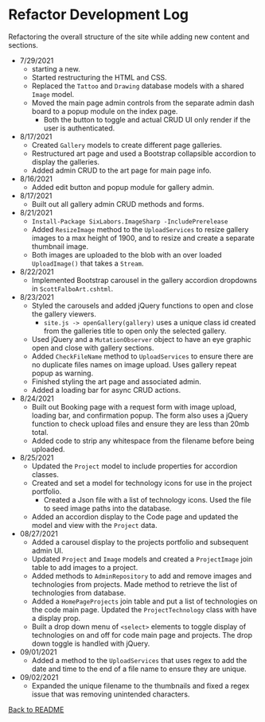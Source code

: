 # Refactor Development Log

Refactoring the overall structure of the site while adding new content and sections.

+ 7/29/2021
  + starting a new.
  + Started restructuring the HTML and CSS.
  + Replaced the `Tattoo` and `Drawing` database models with a shared `Image` model.  
  + Moved the main page admin controls from the separate admin dash board to a popup module on the index page.
    + Both the button to toggle and actual CRUD UI only render if the user is authenticated.
+ 8/17/2021
  + Created `Gallery` models to create different page galleries.
  + Restructured art page and used a Bootstrap collapsible accordion to display the galleries.
  + Added admin CRUD to the art page for main page info.
+ 8/16/2021
  + Added edit button and popup module for gallery admin.
+ 8/17/2021
  + Built out all gallery admin CRUD methods and forms.
+ 8/21/2021
  + `Install-Package SixLabors.ImageSharp -IncludePrerelease`
  + Added `ResizeImage` method to the `UploadServices` to resize gallery images to a max height of 1900, and to resize and create a separate thumbnail image.
  + Both images are uploaded to the blob with an over loaded `UploadImage()` that takes a `Stream`.
+ 8/22/2021
  + Implemented Bootstrap carousel in the gallery accordion dropdowns in `ScottFalboArt.cshtml`.
+ 8/23/2021
  + Styled the carousels and added jQuery functions to open and close the gallery viewers.
    + `site.js -> openGallery(gallery)` uses a unique class id created from the galleries title to open only the selected gallery.
  + Used jQuery and a `MutationObserver` object to have an eye graphic open and close with gallery sections.
  + Added `CheckFileName` method to `UploadServices` to ensure there are no duplicate files names on image upload.  Uses gallery repeat popup as warning.
  + Finished styling the art page and associated admin.  
  + Added a loading bar for async CRUD actions.
+ 8/24/2021
  + Built out Booking page with a request form with image upload, loading bar, and confirmation popup.  The form also uses a jQuery function to check upload files and ensure they are less than 20mb total.
  + Added code to strip any whitespace from the filename before being uploaded.
+ 8/25/2021
  + Updated the `Project` model to include properties for accordion classes.
  + Created and set a model for technology icons for use in the project portfolio.
    + Created a Json file with a list of technology icons. Used the file to seed image paths into the database.
  + Added an accordion display to the Code page and updated the model and view with the `Project` data.
+ 08/27/2021
  + Added a carousel display to the projects portfolio and subsequent admin UI.  
  + Updated `Project` and `Image` models and created a `ProjectImage` join table to add images to a project.
  + Added methods to `AdminRepository` to add and remove images and technologies from projects.  Made method to retrieve the list of technologies from database.
  + Added a `HomePageProjects` join table and put a list of technologies on the code main page.  Updated the `ProjectTechnology` class with have a display prop.
  + Built a drop down menu of `<select>` elements to toggle display of technologies on and off for code main page and projects.  The drop down toggle is handled with jQuery.
+ 09/01/2021
  + Added a method to the `UploadServices` that uses regex to add the date and time to the end of a file name to ensure they are unique.
+ 09/02/2021
  + Expanded the unique filename to the thumbnails and fixed a regex issue that was removing unintended characters.

[Back to README](README.md#refactor-development-log)